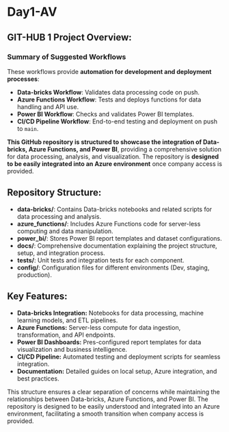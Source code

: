 # Day1-AV

## GIT-HUB 1 Project Overview:

### Summary of Suggested Workflows

These workflows provide **automation for development and deployment processes**:

- **Data-bricks Workflow**: Validates data processing code on push.
- **Azure Functions Workflow**: Tests and deploys functions for data handling and API use.
- **Power BI Workflow**: Checks and validates Power BI templates.
- **CI/CD Pipeline Workflow**: End-to-end testing and deployment on push to `main`.

**This GitHub repository is structured to showcase the integration of Data-bricks, Azure Functions, and Power BI**, providing a comprehensive solution for data processing, analysis, and visualization. The repository is **designed to be easily integrated into an Azure environment** once company access is provided.

## Repository Structure:

- **data-bricks/**: Contains Data-bricks notebooks and related scripts for data processing and analysis.
- **azure_functions/**: Includes Azure Functions code for server-less computing and data manipulation.
- **power_bi/**: Stores Power BI report templates and dataset configurations.
- **docs/**: Comprehensive documentation explaining the project structure, setup, and integration process.
- **tests/**: Unit tests and integration tests for each component.
- **config/**: Configuration files for different environments (Dev, staging, production).

## Key Features:

- **Data-bricks Integration:** Notebooks for data processing, machine learning models, and ETL pipelines.
- **Azure Functions:** Server-less compute for data ingestion, transformation, and API endpoints.
- **Power BI Dashboards:** Pres-configured report templates for data visualization and business intelligence.
- **CI/CD Pipeline:** Automated testing and deployment scripts for seamless integration.
- **Documentation:** Detailed guides on local setup, Azure integration, and best practices.

This structure ensures a clear separation of concerns while maintaining the relationships between Data-bricks, Azure Functions, and Power BI. The repository is designed to be easily understood and integrated into an Azure environment, facilitating a smooth transition when company access is provided.